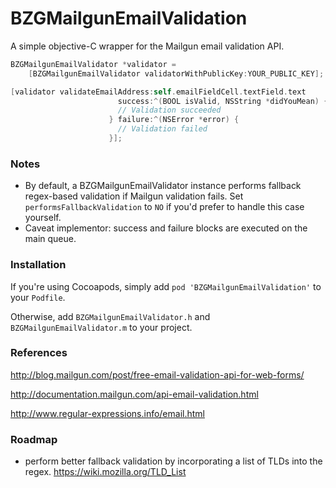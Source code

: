 # BZGMailgunEmailValidation

A simple objective-C wrapper for the Mailgun email validation API.

```objective-c
BZGMailgunEmailValidator *validator = 
    [BZGMailgunEmailValidator validatorWithPublicKey:YOUR_PUBLIC_KEY];

[validator validateEmailAddress:self.emailFieldCell.textField.text
                        success:^(BOOL isValid, NSString *didYouMean) {
                        // Validation succeeded
                      } failure:^(NSError *error) {
                        // Validation failed
                      }];
```

### Notes
* By default, a BZGMailgunEmailValidator instance performs fallback regex-based validation if Mailgun validation fails. Set `performsFallbackValidation` to `NO` if you'd prefer to handle this case yourself.
* Caveat implementor: success and failure blocks are executed on the main queue.

### Installation
If you're using Cocoapods, simply add `pod 'BZGMailgunEmailValidation'` to your `Podfile`. 

Otherwise, add `BZGMailgunEmailValidator.h` and `BZGMailgunEmailValidator.m` to your project.

### References
http://blog.mailgun.com/post/free-email-validation-api-for-web-forms/

http://documentation.mailgun.com/api-email-validation.html

http://www.regular-expressions.info/email.html

### Roadmap
* perform better fallback validation by incorporating a list of TLDs into the regex. https://wiki.mozilla.org/TLD_List
